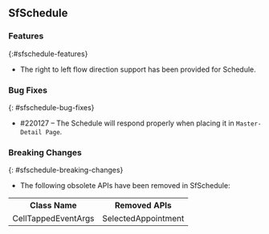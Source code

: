 ## SfSchedule

### Features
{:#sfschedule-features}
* The right to left flow direction support has been provided for Schedule.

### Bug Fixes
{: #sfschedule-bug-fixes}

* \#220127 – The Schedule will respond properly when placing it in `Master-Detail Page`.

### Breaking Changes
{: #sfschedule-breaking-changes}
* The following obsolete APIs have been removed in SfSchedule:

<table>
<tr>
<th> Class Name</th>
<th> Removed APIs</th>
</tr>

<tr>
<td> CellTappedEventArgs
</td>
<td>
 SelectedAppointment
</td>
</tr>
</table>